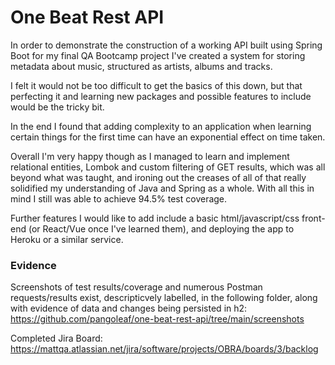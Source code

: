 # One Beat Rest API

In order to demonstrate the construction of a working API built using Spring Boot for my final QA Bootcamp project I've created a system for storing metadata about music, structured as artists, albums and tracks.

I felt it would not be too difficult to get the basics of this down, but that perfecting it and learning new packages and possible features to include would be the tricky bit. 

In the end I found that adding complexity to an application when learning certain things for the first time can have an exponential effect on time taken. 

Overall I'm very happy though as I managed to learn and implement relational entities, Lombok and custom filtering of GET results, which was all beyond what was taught, and ironing out the creases of all of that really solidified my understanding of Java and Spring as a whole. With all this in mind I still was able to achieve 94.5% test coverage. 

Further features I would like to add include a basic html/javascript/css front-end (or React/Vue once I've learned them), and deploying the app to Heroku or a similar service.

### Evidence

Screenshots of test results/coverage and numerous Postman requests/results exist, descripticvely labelled, in the following folder, along with evidence of data and changes being persisted in h2: https://github.com/pangoleaf/one-beat-rest-api/tree/main/screenshots

Completed Jira Board: https://mattqa.atlassian.net/jira/software/projects/OBRA/boards/3/backlog
